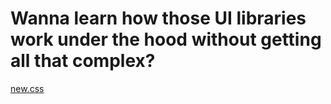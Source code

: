 # Wanna learn how those UI libraries work under the hood without getting all that complex?
[new.css](https://github.com/xz/new.css)